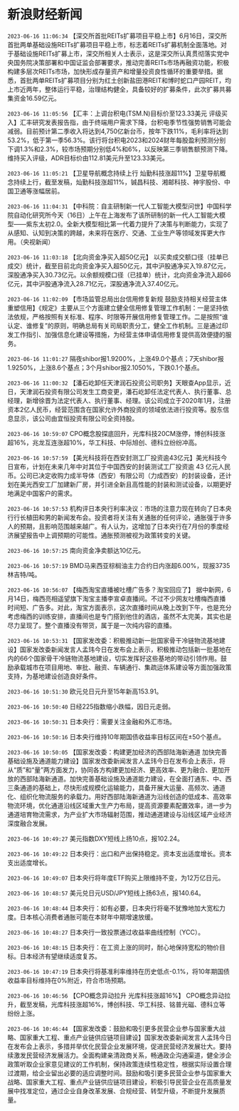 # 新浪财经新闻
`2023-06-16 11:06:34` 【深交所首批REITs扩募项目平稳上市】6月16日，深交所首批两单基础设施REITs扩募项目平稳上市，标志着REITs扩募机制全面落地。对于基础设施REITs扩募上市，深交所相关人士表示，这是深交所认真贯彻落实党中央国务院决策部署和中国证监会部署要求，推动完善REITs市场再融资功能，积极构建多层次REITs市场，加快形成存量资产和增量投资良性循环的重要举措。据悉，首批两单REITs扩募项目分别为红土创新盐田港REIT和博时蛇口产园REIT，均上市近两年，整体运行平稳，治理结构健全，具备较好的扩募条件，此次扩募共募集资金16.59亿元。

`2023-06-16 11:05:56` 【汇丰：上调台积电(TSM.N)目标价至123.33美元 评级买入】汇丰研究发表报告指，由于终端用户需求下降，台积电季节性强势销售可能会减弱。目前预计第二季收入将达到4,750亿新台币，按年下跌11%，毛利率将达到53.2%，低于第一季56.3%。该行将台积电2023和2024财年每股盈利预测分别下调1.3%和2.3%，较市场预期分别低4%和6%，以反映第三季销售额预测下降。维持买入评级，ADR目标价由112.81美元升至123.33美元。

`2023-06-16 11:05:21` 【卫星导航概念持续上行 灿勤科技涨超11%】卫星导航概念持续上行，截至发稿，灿勤科技涨超11%，铖昌科技、湘邮科技、神宇股份、中国卫通等涨幅居前。

`2023-06-16 11:04:31` 【中科院：自主研制新一代人工智能大模型问世】中国科学院自动化研究所今天（16日）上午在上海发布了该所研制的新一代人工智能大模型——紫东太初2.0。全新大模型相比第一代着力提升了决策与判断能力，实现了从感知、认知到决策的跨越，未来将在医疗、交通、工业生产等领域发挥更大作用。（央视新闻）

`2023-06-16 11:03:18` 【北向资金净买入超50亿元】 以买卖成交额口径（挂单已成交）统计，截至目前北向资金净买入超50亿元，其中沪股通净买入19.87亿元，深股通净买入30.73亿元。以余额规模口径（已挂单）统计，北向资金净流入超66亿元，其中沪股通净流入28.71亿元，深股通净流入37.40亿元。

`2023-06-16 11:02:09` 【市场监管总局出台信用修复新规 鼓励支持相关经营主体重塑信用】《规定》主要从三个方面建立健全信用修复管理工作机制：一是坚持依法依规，严格按照有关标准、程序、时限等开展信用修复管理工作。二是按照“谁认定、谁修复”的原则，明确总局有关司局职责分工，健全工作机制。三是通过印发工作指引、加强信息化建设等措施，为经营主体申请信用修复提供高效便捷的服务。

`2023-06-16 11:01:27` 隔夜shibor报1.9200%，上涨49.0个基点；7天shibor报1.9250%，上涨8.6个基点；3个月shibor报2.1050%，下跌0.1个基点。

`2023-06-16 11:00:32` 【潘石屹卸任天津润石投资公司职务】天眼查App显示，近日，天津润石投资有限公司发生工商变更，潘石屹卸任法定代表人、执行董事、总经理，新增徐晋为法定代表人、执行董事、经理。该公司成立于2020年1月，注册资本2亿人民币，经营范围含在国家允许外商投资的领域依法进行投资等。股东信息显示，该公司由宜恒投资有限公司全资持股。

`2023-06-16 10:59:07` CPO概念股探底回升，光库科技20CM涨停，博创科技涨超16%，兆龙互连涨超10%，华工科技、中际旭创、德科立纷纷冲高。

`2023-06-16 10:57:59` 【美光科技将在西安封测工厂投资逾43亿元】美光科技今日宣布，计划在未来几年中对其位于中国西安的封装测试工厂投资逾 43 亿元人民币。公司已决定收购力成半导体（西安）有限公司（力成西安）的封装设备，还计划在美光西安工厂加建新厂房，并引进全新且高性能的封装和测试设备，以期更好地满足中国客户的需求。

`2023-06-16 10:57:53` 机构评日本央行利率决议：市场的注意力现在转向了日本央行行长植田和男的新闻发布会。投资者将关注有关通胀的任何评论，通胀强于许多人的预期，且影响范围越来越广。有人认为，这增加了日本央行在7月份的季度经济展望报告中上调预期的可能性。通胀预测被视为政策转变的关键。

`2023-06-16 10:57:25` 南向资金净卖额达10亿元。

`2023-06-16 10:57:19` BMD马来西亚棕榈油主力合约日内涨超6.00%，现报3735林吉特/吨。

`2023-06-16 10:56:07` 【梅西淘宝直播被吐槽广告多？淘宝回应了】 据中新网，6月14日，梅西亮相遥望旗下淘宝主播李宣卓直播间。不过不少网友吐槽梅西直播时间短、广告多。对此，淘宝方面表示，这次直播时间从晚上改到下午，也是充分考虑梅西的训练安排，直播间也是专门搭到他住的酒店，虽然不太完美，其实也是尽力呈现了。整个直播没有带货，属于是一次纯内容的直播。

`2023-06-16 10:53:31` 【国家发改委：积极推动新一批国家骨干冷链物流基地建设】国家发改委新闻发言人孟玮今日在发布会上表示，积极推动包括新一批基地在内的66个国家骨干冷链物流基地建设，切实发挥好这些基地的带动引领作用。鼓励承载城市在项目用地、审批、融资、车辆通行、集疏运体系建设等方面加强政策支持，为基地建设创造良好条件。

`2023-06-16 10:51:30` 欧元兑日元升至15年新高153.91。

`2023-06-16 10:50:40` 日经225指数缩小跌幅，因日元走弱。

`2023-06-16 10:50:31` 日本央行：需要关注金融和外汇市场。

`2023-06-16 10:50:16` 日本央行维持10年期国债收益率目标区间在±50个基点。

`2023-06-16 10:50:05` 【国家发改委：构建更加经济的西部陆海新通道 加快完善基础设施及通道能力建设】国家发改委新闻发言人孟玮今日在发布会上表示，将从“质”和“量”两方面发力，协同各方构建更加经济、更高效率、更为融合、更加开放的西部陆海新通道。加快完善基础设施及通道能力建设，在全面打通东、中、西三条通道的基础上，尽快形成规模化运输能力，具备开展大运量、高频次、通道化、组织化物流服务的承载力。用好西部陆海新通道为沿线创造的低成本、高效率物流环境，优化通道沿线区域重大生产力布局，提高资源要素配置效率，进一步为通道培育物流需求，为产业扩大市场辐射范围，推动通道建设与沿线区域产业经济深度融合发展。

`2023-06-16 10:49:27` 美元指数DXY短线上扬10点，报102.24。

`2023-06-16 10:49:22` 日本央行：出口和产出保持稳定。资本支出适度增长。资本支出适度增长。

`2023-06-16 10:49:07` 日本央行将年度ETF购买上限维持不变，为12万亿日元。

`2023-06-16 10:48:57` 美元兑日元USD/JPY短线上扬63点，报140.64。

`2023-06-16 10:48:44` 日本央行：如有必要，日本央行将毫不犹豫地加大宽松力度。日本核心消费者通胀可能在本财年中期增速放缓。

`2023-06-16 10:48:27` 日本央行一致投票通过收益率曲线控制（YCC）。

`2023-06-16 10:48:15` 日本央行：在工资上涨的同时，耐心地保持宽松的物价目标。日本经济有望继续适度复苏。

`2023-06-16 10:47:19` 日本央行将基准利率维持在历史低点-0.1%，将10年期国债收益率目标维持在0%附近，符合市场预期。

`2023-06-16 10:46:56` 【CPO概念异动拉升 光库科技涨超16%】 CPO概念异动拉升，截至发稿，光库科技涨超16%，博创科技、华工科技、铭普光磁、德科立等纷纷上涨。

`2023-06-16 10:46:44` 【国家发改委：鼓励和吸引更多民营企业参与国家重大战略、国家重大工程、重点产业链供应链项目建设】国家发改委新闻发言人孟玮今日在发布会上表示，多措并举优化民营企业发展环境，促进民营经济发展壮大。要持续激发民营经济发展活力。全面构建亲清政商关系，畅通政企沟通渠道，健全涉企政策听取企业家意见建议的工作机制，保持政策连续性稳定性，根据实际设置合理过渡期，给企业留出必要的适应调整时间。鼓励和吸引更多民营企业参与国家重大战略、国家重大工程、重点产业链供应链项目建设，积极引导民营企业在高质量发展中找准定位，通过企业自身改革发展、合规经营、转型升级，不断提升发展质量。

